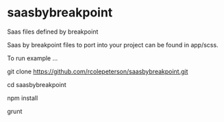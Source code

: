 # saasbybreakpoint
Saas files defined by breakpoint

Saas by breakpoint files to port into your project can be found in app/scss.


To run example ...

git clone https://github.com/rcolepeterson/saasbybreakpoint.git

cd saasbybreakpoint

npm install

grunt


